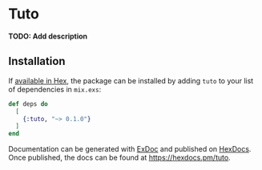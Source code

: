 # Tuto

**TODO: Add description**

## Installation

If [available in Hex](https://hex.pm/docs/publish), the package can be installed
by adding `tuto` to your list of dependencies in `mix.exs`:

```elixir
def deps do
  [
    {:tuto, "~> 0.1.0"}
  ]
end
```

Documentation can be generated with [ExDoc](https://github.com/elixir-lang/ex_doc)
and published on [HexDocs](https://hexdocs.pm). Once published, the docs can
be found at <https://hexdocs.pm/tuto>.

